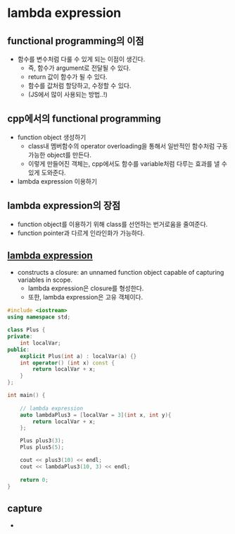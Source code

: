 # lambda expression

## functional programming의 이점
  - 함수를 변수처럼 다룰 수 있게 되는 이점이 생긴다.
    - 즉, 함수가 argument로 전달될 수 있다.
    - return 값이 함수가 될 수 있다.
    - 함수를 값처럼 할당하고, 수정할 수 있다.
    - (JS에서 많이 사용되는 방법..!)
    
## cpp에서의 functional programming
  - function object 생성하기
    - class내 멤버함수의 operator overloading을 통해서 일반적인 함수처럼 구동가능한 object를 만든다.
    - 이렇게 만들어진 객체는, cpp에서도 함수를 variable처럼 다루는 효과를 낼 수 있게 도와준다.
  - lambda expression 이용하기
  
## lambda expression의 장점
  - function object를 이용하기 위해 class를 선언하는 번거로움을 줄여준다.
  - function pointer과 다르게 인라인화가 가능하다.
  
## [lambda expression](https://docs.microsoft.com/ko-kr/cpp/cpp/lambda-expressions-in-cpp?view=msvc-160)
  - constructs a closure: an unnamed function object capable of capturing variables in scope.
    - lambda expression은 closure를 형성한다.
    - 또한, lambda expression은 고유 객체이다.
    
```cpp
#include <iostream>
using namespace std;

class Plus {
private:
	int localVar;
public:
	explicit Plus(int a) : localVar(a) {}
	int operator() (int x) const {
		return localVar + x;
	}
};

int main() {
  
	// lambda expression
	auto lambdaPlus3 = [localVar = 3](int x, int y){
		return localVar + x;
	};

	Plus plus3(3);
	Plus plus5(5);

	cout << plus3(10) << endl;
	cout << lambdaPlus3(10, 3) << endl;
	
	return 0;
}
```

## capture
  - 
